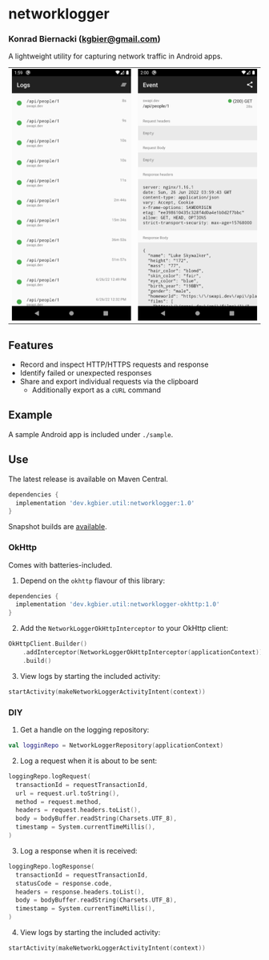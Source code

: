 # networklogger
### Konrad Biernacki (<kgbier@gmail.com>)

A lightweight utility for capturing network traffic in Android apps.

| | |
| - | - |
| <img src="docs/screenshot-list.png" width="256"> | <img src="docs/screenshot-event.png" width="256"> |

## Features
- Record and inspect HTTP/HTTPS requests and response
- Identify failed or unexpected responses
- Share and export individual requests via the clipboard
  - Additionally export as a `cURL` command

## Example
A sample Android app is included under `./sample`.

## Use

The latest release is available on Maven Central.
``` groovy
dependencies {
  implementation 'dev.kgbier.util:networklogger:1.0'
}
```
Snapshot builds are [available](https://s01.oss.sonatype.org/content/repositories/snapshots/).

### OkHttp

Comes with batteries-included. 

1. Depend on the `okhttp` flavour of this library:
``` groovy
dependencies {
  implementation 'dev.kgbier.util:networklogger-okhttp:1.0'
}
```

2. Add the `NetworkLoggerOkHttpInterceptor` to your OkHttp client:
```kotlin
OkHttpClient.Builder()
    .addInterceptor(NetworkLoggerOkHttpInterceptor(applicationContext))
    .build()
```

3. View logs by starting the included activity:
```kotlin
startActivity(makeNetworkLoggerActivityIntent(context))
```

### DIY

1. Get a handle on the logging repository:
```kotlin
val logginRepo = NetworkLoggerRepository(applicationContext)
```

2. Log a request when it is about to be sent:
```kotlin
loggingRepo.logRequest(
  transactionId = requestTransactionId,
  url = request.url.toString(),
  method = request.method,
  headers = request.headers.toList(),
  body = bodyBuffer.readString(Charsets.UTF_8),
  timestamp = System.currentTimeMillis(),
)
```

3. Log a response when it is received:
```kotlin
loggingRepo.logResponse(
  transactionId = requestTransactionId,
  statusCode = response.code,
  headers = response.headers.toList(),
  body = bodyBuffer.readString(Charsets.UTF_8),
  timestamp = System.currentTimeMillis(),
)
```

4. View logs by starting the included activity:
```kotlin
startActivity(makeNetworkLoggerActivityIntent(context))
```
